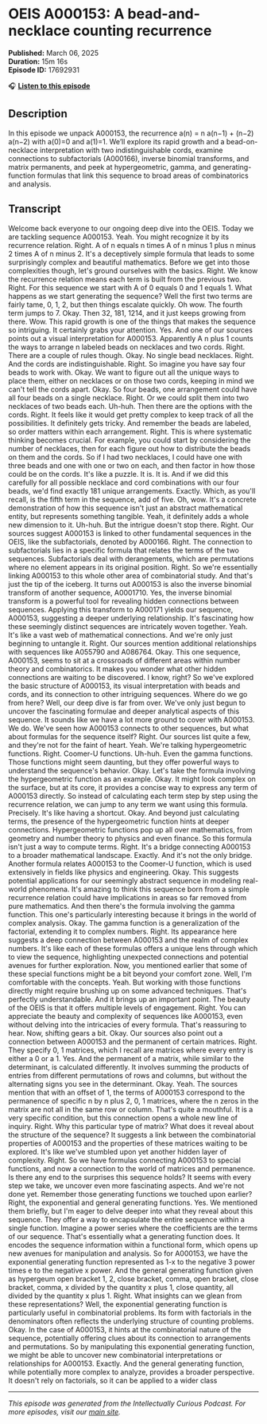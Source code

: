 # OEIS A000153: A bead-and-necklace counting recurrence

**Published:** March 06, 2025  
**Duration:** 15m 16s  
**Episode ID:** 17692931

🎧 **[Listen to this episode](https://intellectuallycurious.buzzsprout.com/2529712/episodes/17692931-oeis-a000153-a-bead-and-necklace-counting-recurrence)**

## Description

In this episode we unpack A000153, the recurrence a(n) = n a(n−1) + (n−2) a(n−2) with a(0)=0 and a(1)=1. We’ll explore its rapid growth and a bead-on-necklace interpretation with two indistinguishable cords, examine connections to subfactorials (A000166), inverse binomial transforms, and matrix permanents, and peek at hypergeometric, gamma, and generating-function formulas that link this sequence to broad areas of combinatorics and analysis.

## Transcript

Welcome back everyone to our ongoing deep dive into the OEIS. Today we are tackling sequence A000153. Yeah. You might recognize it by its recurrence relation. Right. A of n equals n times A of n minus 1 plus n minus 2 times A of n minus 2. It's a deceptively simple formula that leads to some surprisingly complex and beautiful mathematics. Before we get into those complexities though, let's ground ourselves with the basics. Right. We know the recurrence relation means each term is built from the previous two. Right. For this sequence we start with A of 0 equals 0 and 1 equals 1. What happens as we start generating the sequence? Well the first two terms are fairly tame, 0, 1, 2, but then things escalate quickly. Oh wow. The fourth term jumps to 7. Okay. Then 32, 181, 1214, and it just keeps growing from there. Wow. This rapid growth is one of the things that makes the sequence so intriguing. It certainly grabs your attention. Yes. And one of our sources points out a visual interpretation for A000153. Apparently A n plus 1 counts the ways to arrange n labeled beads on necklaces and two cords. Right. There are a couple of rules though. Okay. No single bead necklaces. Right. And the cords are indistinguishable. Right. So imagine you have say four beads to work with. Okay. We want to figure out all the unique ways to place them, either on necklaces or on those two cords, keeping in mind we can't tell the cords apart. Okay. So four beads, one arrangement could have all four beads on a single necklace. Right. Or we could split them into two necklaces of two beads each. Uh-huh. Then there are the options with the cords. Right. It feels like it would get pretty complex to keep track of all the possibilities. It definitely gets tricky. And remember the beads are labeled, so order matters within each arrangement. Right. This is where systematic thinking becomes crucial. For example, you could start by considering the number of necklaces, then for each figure out how to distribute the beads on them and the cords. So if I had two necklaces, I could have one with three beads and one with one or two on each, and then factor in how those could be on the cords. It's like a puzzle. It is. It is. And if we did this carefully for all possible necklace and cord combinations with our four beads, we'd find exactly 181 unique arrangements. Exactly. Which, as you'll recall, is the fifth term in the sequence, add of five. Oh, wow. It's a concrete demonstration of how this sequence isn't just an abstract mathematical entity, but represents something tangible. Yeah, it definitely adds a whole new dimension to it. Uh-huh. But the intrigue doesn't stop there. Right. Our sources suggest A000153 is linked to other fundamental sequences in the OEIS, like the subfactorials, denoted by A000166. Right. The connection to subfactorials lies in a specific formula that relates the terms of the two sequences. Subfactorials deal with derangements, which are permutations where no element appears in its original position. Right. So we're essentially linking A000153 to this whole other area of combinatorial study. And that's just the tip of the iceberg. It turns out A000153 is also the inverse binomial transform of another sequence, A0001710. Yes, the inverse binomial transform is a powerful tool for revealing hidden connections between sequences. Applying this transform to A000171 yields our sequence, A000153, suggesting a deeper underlying relationship. It's fascinating how these seemingly distinct sequences are intricately woven together. Yeah. It's like a vast web of mathematical connections. And we're only just beginning to untangle it. Right. Our sources mention additional relationships with sequences like A055790 and A086764. Okay. This one sequence, A000153, seems to sit at a crossroads of different areas within number theory and combinatorics. It makes you wonder what other hidden connections are waiting to be discovered. I know, right? So we've explored the basic structure of A000153, its visual interpretation with beads and cords, and its connection to other intriguing sequences. Where do we go from here? Well, our deep dive is far from over. We've only just begun to uncover the fascinating formulae and deeper analytical aspects of this sequence. It sounds like we have a lot more ground to cover with A000153. We do. We've seen how A000153 connects to other sequences, but what about formulas for the sequence itself? Right. Our sources list quite a few, and they're not for the faint of heart. Yeah. We're talking hypergeometric functions. Right. Coomer-U functions. Uh-huh. Even the gamma functions. Those functions might seem daunting, but they offer powerful ways to understand the sequence's behavior. Okay. Let's take the formula involving the hypergeometric function as an example. Okay. It might look complex on the surface, but at its core, it provides a concise way to express any term of A000153 directly. So instead of calculating each term step by step using the recurrence relation, we can jump to any term we want using this formula. Precisely. It's like having a shortcut. Okay. And beyond just calculating terms, the presence of the hypergeometric function hints at deeper connections. Hypergeometric functions pop up all over mathematics, from geometry and number theory to physics and even finance. So this formula isn't just a way to compute terms. Right. It's a bridge connecting A000153 to a broader mathematical landscape. Exactly. And it's not the only bridge. Another formula relates A000153 to the Coomer-U function, which is used extensively in fields like physics and engineering. Okay. This suggests potential applications for our seemingly abstract sequence in modeling real-world phenomena. It's amazing to think this sequence born from a simple recurrence relation could have implications in areas so far removed from pure mathematics. And then there's the formula involving the gamma function. This one's particularly interesting because it brings in the world of complex analysis. Okay. The gamma function is a generalization of the factorial, extending it to complex numbers. Right. Its appearance here suggests a deep connection between A000153 and the realm of complex numbers. It's like each of these formulas offers a unique lens through which to view the sequence, highlighting unexpected connections and potential avenues for further exploration. Now, you mentioned earlier that some of these special functions might be a bit beyond your comfort zone. Well, I'm comfortable with the concepts. Yeah. But working with those functions directly might require brushing up on some advanced techniques. That's perfectly understandable. And it brings up an important point. The beauty of the OEIS is that it offers multiple levels of engagement. Right. You can appreciate the beauty and complexity of sequences like A000153, even without delving into the intricacies of every formula. That's reassuring to hear. Now, shifting gears a bit. Okay. Our sources also point out a connection between A000153 and the permanent of certain matrices. Right. They specify 0, 1 matrices, which I recall are matrices where every entry is either a 0 or a 1. Yes. And the permanent of a matrix, while similar to the determinant, is calculated differently. It involves summing the products of entries from different permutations of rows and columns, but without the alternating signs you see in the determinant. Okay. Yeah. The sources mention that with an offset of 1, the terms of A000153 correspond to the permanence of specific n by n plus 2, 0, 1 matrices, where the n zeros in the matrix are not all in the same row or column. That's quite a mouthful. It is a very specific condition, but this connection opens a whole new line of inquiry. Right. Why this particular type of matrix? What does it reveal about the structure of the sequence? It suggests a link between the combinatorial properties of A000153 and the properties of these matrices waiting to be explored. It's like we've stumbled upon yet another hidden layer of complexity. Right. So we have formulas connecting A000153 to special functions, and now a connection to the world of matrices and permanence. Is there any end to the surprises this sequence holds? It seems with every step we take, we uncover even more fascinating aspects. And we're not done yet. Remember those generating functions we touched upon earlier? Right, the exponential and general generating functions. Yes. We mentioned them briefly, but I'm eager to delve deeper into what they reveal about this sequence. They offer a way to encapsulate the entire sequence within a single function. Imagine a power series where the coefficients are the terms of our sequence. That's essentially what a generating function does. It encodes the sequence information within a functional form, which opens up new avenues for manipulation and analysis. So for A000153, we have the exponential generating function represented as 1-x to the negative 3 power times e to the negative x power. And the general generating function given as hypergeum open bracket 1, 2, close bracket, comma, open bracket, close bracket, comma, x divided by the quantity x plus 1, close quantity, all divided by the quantity x plus 1. Right. What insights can we glean from these representations? Well, the exponential generating function is particularly useful in combinatorial problems. Its form with factorials in the denominators often reflects the underlying structure of counting problems. Okay. In the case of A000153, it hints at the combinatorial nature of the sequence, potentially offering clues about its connection to arrangements and permutations. So by manipulating this exponential generating function, we might be able to uncover new combinatorial interpretations or relationships for A000153. Exactly. And the general generating function, while potentially more complex to analyze, provides a broader perspective. It doesn't rely on factorials, so it can be applied to a wider class

---
*This episode was generated from the Intellectually Curious Podcast. For more episodes, visit our [main site](https://intellectuallycurious.buzzsprout.com).*
